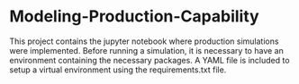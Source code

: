 # Modeling-Production-Capability
This project contains the jupyter notebook where production simulations were implemented. 
Before running a simulation, it is necessary to have an environment containing the necessary packages.
A YAML file is included to setup a virtual environment using the requirements.txt file. 